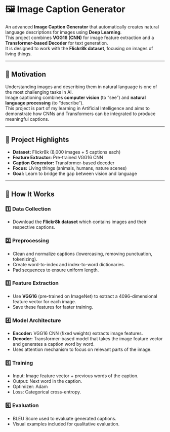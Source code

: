 # 🖼️ Image Caption Generator

An advanced **Image Caption Generator** that automatically creates natural language descriptions for images using **Deep Learning**.  
This project combines **VGG16 (CNN)** for image feature extraction and a **Transformer-based Decoder** for text generation.  
It is designed to work with the **Flickr8k dataset**, focusing on images of living things.

---

## 🌟 Motivation

Understanding images and describing them in natural language is one of the most challenging tasks in AI.  
Image captioning combines **computer vision** (to “see”) and **natural language processing** (to “describe”).  
This project is part of my learning in Artificial Intelligence and aims to demonstrate how CNNs and Transformers can be integrated to produce meaningful captions.

---

## 📑 Project Highlights

- **Dataset:** Flickr8k (8,000 images + 5 captions each)
- **Feature Extractor:** Pre-trained VGG16 CNN
- **Caption Generator:** Transformer-based decoder
- **Focus:** Living things (animals, humans, nature scenes)
- **Goal:** Learn to bridge the gap between vision and language

---

## 🧠 How It Works

### 1️⃣ Data Collection
- Download the **Flickr8k dataset** which contains images and their respective captions.

### 2️⃣ Preprocessing
- Clean and normalize captions (lowercasing, removing punctuation, tokenizing).
- Create word-to-index and index-to-word dictionaries.
- Pad sequences to ensure uniform length.

### 3️⃣ Feature Extraction
- Use **VGG16** (pre-trained on ImageNet) to extract a 4096-dimensional feature vector for each image.
- Save these features for faster training.

### 4️⃣ Model Architecture
- **Encoder:** VGG16 CNN (fixed weights) extracts image features.
- **Decoder:** Transformer-based model that takes the image feature vector and generates a caption word by word.
- Uses attention mechanism to focus on relevant parts of the image.

### 5️⃣ Training
- Input: Image feature vector + previous words of the caption.
- Output: Next word in the caption.
- Optimizer: Adam
- Loss: Categorical cross-entropy.

### 6️⃣ Evaluation
- BLEU Score used to evaluate generated captions.
- Visual examples included for qualitative evaluation.

